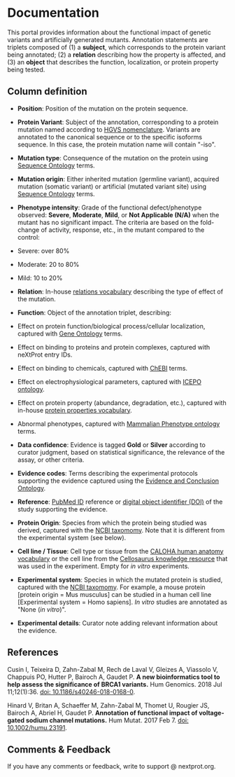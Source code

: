 # Documentation

This portal provides information about the functional impact of genetic variants and artificially generated mutants. Annotation statements are triplets composed of (1) a **subject**, which corresponds to the protein variant being annotated; (2) a **relation** describing how the property is affected, and (3) an **object** that describes the function, localization, or protein property being tested.
 

## Column definition

* **Position**: Position of the mutation on the protein sequence. 

* **Protein Variant**: Subject of the annotation, corresponding to a protein mutation named according to [HGVS nomenclature](http://varnomen.hgvs.org/recommendations/protein/). Variants are annotated to the canonical sequence or to the specific isoforms sequence. In this case, the protein mutation name will contain "-iso". 

* **Mutation type**: Consequence of the mutation on the protein using [Sequence Ontology](http://www.sequenceontology.org) terms. 

* **Mutation origin**: Either inherited mutation (germline variant), acquired mutation (somatic variant) or artificial (mutated variant site) using [Sequence Ontology](http://www.sequenceontology.org) terms. 

* **Phenotype intensity**: Grade of the functional defect/phenotype observed: **Severe**, **Moderate**, **Mild**, or **Not Applicable (N/A)** when the mutant has no significant impact. The criteria are based on the fold-change of activity, response, etc., in the mutant compared to the control: 
 * Severe: over 80% 
 * Moderate: 20 to 80%
 * Mild: 10 to 20%

* **Relation**: In-house [relations vocabulary](ftp://ftp.nextprot.org/pub/current_release/controlled_vocabularies/cv_modification_effect.obo) describing the type of effect of the mutation. 

* **Function**: Object of the annotation triplet, describing: 
 * Effect on protein function/biological process/cellular localization, captured with [Gene Ontology](http://www.geneontology.org/) terms.
 * Effect on binding to proteins and protein complexes, captured with neXtProt entry IDs.
 * Effect on binding to chemicals, captured with [ChEBI](https://www.ebi.ac.uk/chebi/) terms.
 * Effect on electrophysiological parameters, captured with [ICEPO ontology](ftp://ftp.nextprot.org/pub/current_release/controlled_vocabularies/icepo.obo).
 * Effect on protein property (abundance, degradation, etc.), captured with in-house [protein properties vocabulary](ftp://ftp.nextprot.org/pub/current_release/controlled_vocabularies/cv_protein_property.obo).
 * Abnormal phenotypes, captured with [Mammalian Phenotype ontology](http://www.informatics.jax.org/searches/MP_form.shtml) terms.

* **Data confidence**: Evidence is tagged **Gold** or **Silver** according to curator judgment, based on statistical significance, the relevance of the assay, or other criteria.

* **Evidence codes**: Terms describing the experimental protocols supporting the evidence captured using the [Evidence and Conclusion Ontology](http://evidenceontology.org/Welcome.html).

* **Reference**: [PubMed ID](http://www.ncbi.nlm.nih.gov/pubmed) reference or [digital object identifier (DOI)](https://www.doi.org/) of the study supporting the evidence. 

* **Protein Origin**: Species from which the protein being studied was derived, captured with the [NCBI taxomomy](https://www.ncbi.nlm.nih.gov/taxonomy). Note that it is different from the experimental system (see below).

* **Cell line / Tissue**: Cell type or tissue from the [CALOHA human anatomy vocabulary](ftp://ftp.nextprot.org/pub/current_release/controlled_vocabularies/caloha.obo) or the cell line from the [Cellosaurus knowledge resource](http://web.expasy.org/cellosaurus/) that was used in the experiment. Empty for *in vitro* experiments.

* **Experimental system**: Species in which the mutated protein is studied, captured with the [NCBI taxomomy](https://www.ncbi.nlm.nih.gov/taxonomy). For example, a mouse protein [protein origin = Mus musculus] can be studied in a human cell line [Experimental system = Homo sapiens]. *In vitro* studies are annotated as "None (*in vitro*)". 

* **Experimental details**: Curator note adding relevant information about the evidence.

## References

Cusin I, Teixeira D, Zahn-Zabal M, Rech de Laval V, Gleizes A, Viassolo V, Chappuis PO, Hutter P, Bairoch A, Gaudet P. **A new bioinformatics tool to help assess the significance of BRCA1 variants.** Hum Genomics. 2018 Jul 11;12(1):36. [doi: 10.1186/s40246-018-0168-0](http://dx.doi.org/10.1186/s40246-018-0168-0).

Hinard V, Britan A, Schaeffer M, Zahn-Zabal M, Thomet U, Rougier JS, Bairoch A, Abriel H, Gaudet P. **Annotation of functional impact of voltage-gated sodium channel mutations.** Hum Mutat. 2017 Feb 7. [doi: 10.1002/humu.23191](http://dx.doi.org/10.1002/humu.23191).

## Comments & Feedback
If you have any comments or feedback, write to support @ nextprot.org. 
